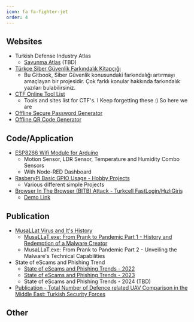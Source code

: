```yaml
---
icon: fa fa-fighter-jet
order: 4
---
```


## Websites

- Turkish Defense Industry Atlas
  - [Savunma Atlas](https://savunmaatlas.netlify.app/) (TBD)
- [Türkçe Siber Güvenlik Farkındalık Kitapçığı](https://omerwwazap.gitbook.io/siber-guevenlik-farkindaligi/)
  - Bu Gitbook, Siber Güvenlik konusundaki farkındalığı artırmayı amaçlayan bir projesidir. Çok farklı konular hakkında farkındalık yazıları bulabilirsiniz.
- [CTF Online Tool List](https://omerwwazap.github.io/CTF-Resources/)
  - Tools and sites list for CTF's. I Keep forgetting these :) So here we are
- [Offline Secure Password Generator](https://omerwwazap.github.io/Secure-Password-Generator/)
- [Offline QR Code Generator](https://omerwwazap.github.io/QR-Code-Generator/)

## Code/Application

- [ESP8266 Wifi Module for Arduino](https://github.com/omerwwazap/ESP8266-GPIO-Usage)
  - Motion Sensor, LDR Sensor, Temperature and Humidity Combo Sensors
  - With Node-RED Dashboard
- [RasberyPi Basic GPIO Usage - Hobby Projects](https://github.com/omerwwazap/Raspberry-Pi-GPIO-Usage)
  - Various different simple Projects
- [Browser In The Browser (BITB) Attack - Turkcell FastLogin/HızlıGiriş](https://github.com/omerwwazap/BITB)
  - [Demo Link](https://omerwwazap.github.io/BITB/Turkcell/index.html)

## Publication

- [MusaLLat Virus and It's History](https://github.com/omerwwazap/MusaLLaT_Malware)
  - [MusaLLaT.exe: From Prank to Pandemic Part 1 - History and Redemption of a Malware Creator](https://omerwwazap.github.io/blog/posts/MusallatMalware/)
  - MusaLLaT.exe: From Prank to Pandemic Part 2 - Unveiling the Malware's Technical Capabilities
- State of eScams and Phishing Trend
  - [State of eScams and Phishing Trends - 2022](https://omerwwazap.github.io/blog/posts/PhishTrend2022/)
  - [State of eScams and Phishing Trends - 2023](https://omerwwazap.github.io/blog/posts/PhishTrend2023/)
  - State of eScams and Phishing Trends - 2024 (TBD)
- [Publication - Total Number of Defence related UAV Comparison in the Middle East: Turkish Security Forces](https://github.com/omerwwazap/MENA-UCAV-Comparison)

## Other

